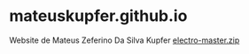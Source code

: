 # mateuskupfer.github.io
Website de Mateus Zeferino Da Silva Kupfer
[electro-master.zip](https://github.com/Mateus-Kupfer/mateuskupfer.github.io/files/12826932/electro-master.zip)
